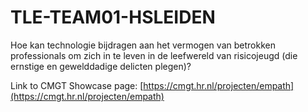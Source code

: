 # TLE-TEAM01-HSLEIDEN
Hoe kan technologie bijdragen aan het vermogen van betrokken professionals om zich in te leven in de leefwereld van risicojeugd (die ernstige en gewelddadige delicten plegen)?

Link to CMGT Showcase page: [https://cmgt.hr.nl/projecten/empath](https://cmgt.hr.nl/projecten/empath)
